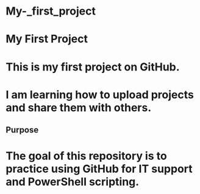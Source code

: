 # My-_first_project
# My First Project

# This is my first project on GitHub.  
# I am learning how to upload projects and share them with others.

## Purpose

# The goal of this repository is to practice using GitHub for IT support and PowerShell scripting.
